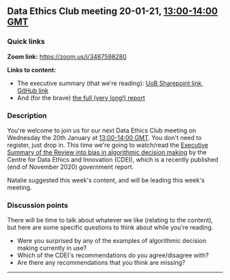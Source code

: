 ## Data Ethics Club meeting 20-01-21, [13:00-14:00 GMT](https://www.timeanddate.com/worldclock/fixedtime.html?msg=Data+Ethics+Club&iso=20210120T13&p1=%3A&ah=1)
<!-- 
TODO:
- [x] Put in the Event time on: https://www.timeanddate.com/worldclock/fixedform.html 
- [x] Change all ALL-CAPS placeholders in this form 
- [x] Add link in MEETINGS.md
- [x] Create or edit the calendar invite to copy and paste this info over and send it/send an update.
- [ ] Maybe tweet it? #DataEthicsClub @jgiBristol

Repeat meeting link is currently: https://zoom.us/j/3487598280
-->

### Quick links

**Zoom link:** https://zoom.us/j/3487598280 

**Links to content:**
- The executive summary (that we're reading): [UoB Sharepoint link](https://uob.sharepoint.com/:b:/t/grp-ethicaldatascience/EagL2FPRAatGu7gwbkgJE3gBFbhNsH5uaSeNM0_xqG4Bmw?e=8oftZD), [GitHub link](20-01-20_cdei_algorithmic_bias_summary.pdf)
- And (for the brave) [the full (very long!) report](https://assets.publishing.service.gov.uk/government/uploads/system/uploads/attachment_data/file/939109/CDEI_review_into_bias_in_algorithmic_decision-making.pdf)

### Description
You're welcome to join us for our next Data Ethics Club meeting on Wednesday the 20th January at [13:00-14:00 GMT](https://www.timeanddate.com/worldclock/fixedtime.html?msg=Data+Ethics+Club&iso=20210120T13&p1=%3A&ah=1). You don't need to register, just drop in. This time we're going to watch/read the [Executive Summary of the Review into bias in algorithmic decision making](20-01-20_cdei_algorithmic_bias_summary.pdf) by the Centre for Data Ethics and Innovation (CDEI), which is a recently published (end of November 2020) government report. 

Natalie suggested this week's content, and will be leading this week's meeting.

### Discussion points

There will be time to talk about whatever we like (relating to the content), but here are some specific questions to think about while you're reading.
- Were you surprised by any of the examples of algorithmic decision making currently in use?
- Which of the CDEI's recommendations do you agree/disagree with?
- Are there any recommendations that you think are missing?

---
<!--

## Meeting notes

### Who came
Number of people:

### What did we think?
Notes here!
Shall we email the author? If so, who'll send the email?

-->
